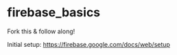 # firebase_basics

Fork this & follow along!

Initial setup: https://firebase.google.com/docs/web/setup
